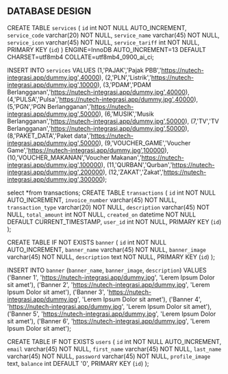 ## DATABASE DESIGN

CREATE TABLE `services` (
  `id` int NOT NULL AUTO_INCREMENT,
  `service_code` varchar(20) NOT NULL,
  `service_name` varchar(45) NOT NULL,
  `service_icon` varchar(45) NOT NULL,
  `service_tariff` int NOT NULL,
  PRIMARY KEY (`id`)
) ENGINE=InnoDB AUTO_INCREMENT=13 DEFAULT CHARSET=utf8mb4 COLLATE=utf8mb4_0900_ai_ci;

INSERT INTO `services` VALUES 
(1,'PAJAK','Pajak PBB','https://nutech-integrasi.app/dummy.jpg',40000),
(2,'PLN','Listrik','https://nutech-integrasi.app/dummy.jpg',10000),
(3,'PDAM','PDAM Berlangganan','https://nutech-integrasi.app/dummy.jpg',40000),
(4,'PULSA','Pulsa','https://nutech-integrasi.app/dummy.jpg',40000),
(5,'PGN','PGN Berlangganan','https://nutech-integrasi.app/dummy.jpg',50000),
(6,'MUSIK','Musik Berlangganan','https://nutech-integrasi.app/dummy.jpg',50000),
(7,'TV','TV Berlangganan','https://nutech-integrasi.app/dummy.jpg',50000),
(8,'PAKET_DATA','Paket data','https://nutech-integrasi.app/dummy.jpg',50000),
(9,'VOUCHER_GAME','Voucher Game','https://nutech-integrasi.app/dummy.jpg',100000),
(10,'VOUCHER_MAKANAN','Voucher Makanan','https://nutech-integrasi.app/dummy.jpg',100000),
(11,'QURBAN','Qurban','https://nutech-integrasi.app/dummy.jpg',200000),
(12,'ZAKAT','Zakat','https://nutech-integrasi.app/dummy.jpg',300000);


select *from transactions;
CREATE TABLE `transactions` (
  `id` int NOT NULL AUTO_INCREMENT,
  `invoice_number` varchar(45) NOT NULL,
  `transaction_type` varchar(20) NOT NULL,
  `description` varchar(45) NOT NULL,
  `total_amount` int NOT NULL,
  `created_on` datetime NOT NULL DEFAULT CURRENT_TIMESTAMP,
  `user_id` int NOT NULL,
  PRIMARY KEY (`id`)
);


CREATE TABLE IF NOT EXISTS `banner` (
  `id` int NOT NULL AUTO_INCREMENT,
  `banner_name` varchar(45) NOT NULL,
  `banner_image` varchar(45) NOT NULL,
  `description` text NOT NULL,
  PRIMARY KEY (`id`)
);

INSERT INTO `banner` (`banner_name`, `banner_image`, `description`) VALUES
('Banner 1', 'https://nutech-integrasi.app/dummy.jpg', 'Lerem Ipsum Dolor sit amet'),
('Banner 2', 'https://nutech-integrasi.app/dummy.jpg', 'Lerem Ipsum Dolor sit amet'),
('Banner 3', 'https://nutech-integrasi.app/dummy.jpg', 'Lerem Ipsum Dolor sit amet'),
('Banner 4', 'https://nutech-integrasi.app/dummy.jpg', 'Lerem Ipsum Dolor sit amet'),
('Banner 5', 'https://nutech-integrasi.app/dummy.jpg', 'Lerem Ipsum Dolor sit amet'),
('Banner 6', 'https://nutech-integrasi.app/dummy.jpg', 'Lerem Ipsum Dolor sit amet');

CREATE TABLE IF NOT EXISTS `users` (
  `id` int NOT NULL AUTO_INCREMENT,
  `email` varchar(45) NOT NULL,
  `first_name` varchar(45) NOT NULL,
  `last_name` varchar(45) NOT NULL,
  `password` varchar(45) NOT NULL,
  `profile_image` text,
  `balance` int DEFAULT '0',
  PRIMARY KEY (`id`)
);
